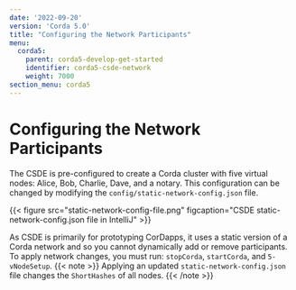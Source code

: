 ```yaml
---
date: '2022-09-20'
version: 'Corda 5.0'
title: "Configuring the Network Participants"
menu:
  corda5:
    parent: corda5-develop-get-started
    identifier: corda5-csde-network
    weight: 7000
section_menu: corda5
---
```

# Configuring the Network Participants
The CSDE is pre-configured to create a Corda cluster with five virtual nodes: Alice, Bob, Charlie, Dave, and a notary.
This configuration can be changed by modifying the `config/static-network-config.json` file.

{{< figure src="static-network-config-file.png" figcaption="CSDE static-network-config.json file in IntelliJ" >}}

As CSDE is primarily for prototyping CorDapps, it uses a static version of a Corda network and so you cannot dynamically add or remove participants. To apply network changes, you must run: `stopCorda`, `startCorda`, and `5-vNodeSetup`.
{{< note >}}
Applying an updated `static-network-config.json` file changes the `ShortHashes` of all nodes.
{{< /note >}}
